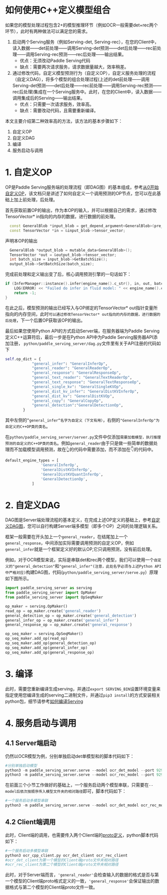 # 如何使用C++定义模型组合

如果您的模型处理过程包含2+的模型推理环节（例如OCR一般需要det+rec两个环节），此时有两种做法可以满足您的需求。

1. 启动两个Serving服务（例如Serving-det, Serving-rec），在您的Client中，读入数据——det前处理——调用Serving-det预测——det后处理——rec前处理——调用Serving-rec预测——rec后处理——输出结果。
    - 优点：无须改动Paddle Serving代码
    - 缺点：需要两次请求服务，请求数据量越大，效率稍差。
2. 通过修改代码，自定义模型预测行为（自定义OP），自定义服务处理的流程（自定义DAG），将多个模型的组合处理过程(上述的det前处理——调用Serving-det预测——det后处理——rec前处理——调用Serving-rec预测——rec后处理)集成在一个Serving服务中。此时，在您的Client中，读入数据——调用集成后的Serving——输出结果。
    - 优点：只需要一次请求服务，效率高。
    - 缺点：需要改动代码，且需要重新编译。

本文主要介绍第二种效率高的方法，该方法的基本步骤如下：
1. 自定义OP
2. 自定义DAG
3. 编译
4. 服务启动与调用

# 1. 自定义OP
OP是Paddle Serving服务端的处理流程（即DAG图）的基本组成，参考[从0开始自定义OP](./OP_CN.md)，该文档只是讲述了如何自定义一个调用预测的OP节点，您可以在此基础上加上前处理，后处理。


首先获取前置OP的输出，作为本OP的输入，并可以根据自己的需求，通过修改TensorVector* in指向的内存的数据，进行数据的前处理。
``` c++
  const GeneralBlob *input_blob = get_depend_argument<GeneralBlob>(pre_name());
  const TensorVector *in = &input_blob->tensor_vector;
```

声明本OP的输出
``` c++
  GeneralBlob *output_blob = mutable_data<GeneralBlob>();
  TensorVector *out = &output_blob->tensor_vector;
  int batch_size = input_blob->GetBatchSize();
  output_blob->SetBatchSize(batch_size);
```

完成前处理和定义输出变了后，核心调用预测引擎的一句话如下：
``` c++
if (InferManager::instance().infer(engine_name().c_str(), in, out, batch_size)) {
    LOG(ERROR) << "Failed do infer in fluid model: " << engine_name().c_str();
    return -1;
}
```

在此之后，模型预测的输出已经写入与OP绑定的TensorVector* out指针变量所指向的内存空间，此时`可以通过修改TensorVector* out指向的内存的数据，进行数据的后处理`，下一个后置OP获取该OP的输出。

最后如果您使用Python API的方式启动Server端，在服务器端为Paddle Serving定义C++运算符后，最后一步是在Python API中为Paddle Serving服务器API添加注册， `python/paddle_serving_server/dag.py`文件里有关于API注册的代码如下

``` python
self.op_dict = {
            "general_infer": "GeneralInferOp",
            "general_reader": "GeneralReaderOp",
            "general_response": "GeneralResponseOp",
            "general_text_reader": "GeneralTextReaderOp",
            "general_text_response": "GeneralTextResponseOp",
            "general_single_kv": "GeneralSingleKVOp",
            "general_dist_kv_infer": "GeneralDistKVInferOp",
            "general_dist_kv": "GeneralDistKVOp",
            "general_copy": "GeneralCopyOp",
            "general_detection":"GeneralDetectionOp",
        }
```
其中左侧的`”general_infer“名字为自定义（下文有用）`，右侧的`"GeneralInferOp"为自定义的C++OP类的类名`。

在`python/paddle_serving_server/server.py`文件中仅添加`需要加载模型，执行推理预测的自定义的C++OP类的类名`。例如`general_reader`由于只是做一些简单的数据处理而不加载模型调用预测，故在👆的代码中需要添加，而不添加在👇的代码中。
``` python
default_engine_types = [
                'GeneralInferOp',
                'GeneralDistKVInferOp',
                'GeneralDistKVQuantInferOp',
                'GeneralDetectionOp',
            ]
```

# 2. 自定义DAG
DAG图是Server端处理流程的基本定义，在完成上述OP定义的基础上，参考[自定义DAG图](./DAG_CN.md)，您可以自行构建Server端多模型（即多个OP）之间的处理逻辑关系。

框架一般需要在开头加上一个`general_reader`，在结尾加上一个`general_response`，中间添加实际需要调用预测的自定义OP，例如`general_infer`就是一个框架定义好的默认OP,它只调用预测，没有前后处理。

例如，对于OCR模型来说，实际是串联det和rec两个模型，我们可以使用一个`自定义的"general_detection"`和`"general_infer"(注意，此处名字必须与上述Python API中严格对应)`构建DAG图，代码(`python/paddle_serving_server/serve.py`）原理如下图所示。

``` python
import paddle_serving_server as serving
from paddle_serving_server import OpMaker
from paddle_serving_server import OpSeqMaker

op_maker = serving.OpMaker()
read_op = op_maker.create('general_reader')
general_detection_op = op_maker.create('general_detection')
general_infer_op = op_maker.create('general_infer')
general_response_op = op_maker.create('general_response')

op_seq_maker = serving.OpSeqMaker()
op_seq_maker.add_op(read_op)
op_seq_maker.add_op(general_detection_op)
op_seq_maker.add_op(general_infer_op)
op_seq_maker.add_op(general_response_op)
```

# 3. 编译
此时，需要您重新编译生成serving，并通过`export SERVING_BIN`设置环境变量来指定使用您编译生成的serving二进制文件，并通过`pip3 install`的方式安装相关python包，细节请参考[如何编译Serving](../Compile_CN.md)

# 4. 服务启动与调用
## 4.1 Server端启动
仍然以OCR模型为例，分别单独启动det单模型和的脚本代码如下：
```python
#分别单独启动模型
python3 -m paddle_serving_server.serve --model ocr_det_model --port 9293#det模型
python3 -m paddle_serving_server.serve --model ocr_rec_model --port 9294#rec模型
```
在前面三个小节工作做好的基础上，一个服务启动两个模型串联，只需要在`--model后依次按顺序传入模型文件夹的相对路径`即可，脚本代码如下：
```python
#一个服务启动多模型串联
python3 -m paddle_serving_server.serve --model ocr_det_model ocr_rec_model --port 9295#多模型串联
```

## 4.2 Client端调用
此时，Client端的调用，也需要传入两个Client端的[proto定义](./Serving_Configure_CN.md)，python脚本代码如下：
```python
#一个服务启动多模型串联
python3 ocr_cpp_client.py ocr_det_client ocr_rec_client
#ocr_det_client为第一个模型的Client端proto文件夹相对路径
#ocr_rec_client为第二个模型的Client端proto文件夹相对路径
```
此时，对于Server端而言，`'general_reader'`会检查输入的数据的格式是否与第一个模型的Client端proto格式定义的一致，`'general_response'`会保证输出的数据格式与第二个模型的Client端proto文件一致。



